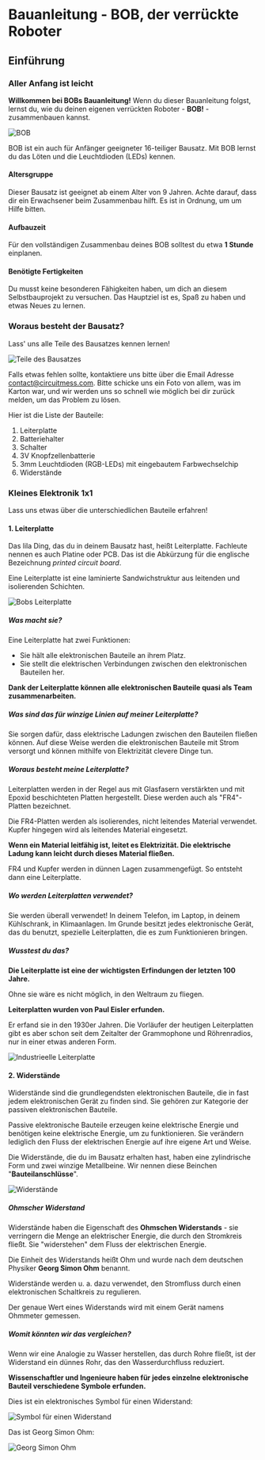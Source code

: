 # Bauanleitung - BOB, der verrückte Roboter

## Einführung

### Aller Anfang ist leicht

**Willkommen bei BOBs Bauanleitung!**
Wenn du dieser Bauanleitung folgst, lernst du, wie du deinen eigenen verrückten
Roboter - **BOB!** - zusammenbauen kannst.

![BOB](images/bob.png)

BOB ist ein auch für Anfänger geeigneter 16-teiliger Bausatz.
Mit BOB lernst du das Löten und die Leuchtdioden (LEDs) kennen.

#### Altersgruppe

Dieser Bausatz ist geeignet ab einem Alter von 9 Jahren.
Achte darauf, dass dir ein Erwachsener beim Zusammenbau hilft.
Es ist in Ordnung, um um Hilfe bitten.

#### Aufbauzeit

Für den vollständigen Zusammenbau deines BOB solltest du etwa **1 Stunde** einplanen.

#### Benötigte Fertigkeiten

Du musst keine besonderen Fähigkeiten haben, um dich an diesem Selbstbauprojekt zu versuchen. Das Hauptziel ist es, Spaß zu haben und etwas Neues zu lernen.

### Woraus besteht der Bausatz?

Lass' uns alle Teile des Bausatzes kennen lernen!

![Teile des Bausatzes](images/parts.jpg)

Falls etwas fehlen sollte, kontaktiere uns bitte über die Email Adresse [contact@circuitmess.com](mailto:contact@circuitmess.com). Bitte schicke uns ein Foto von allem, was im Karton war, und wir werden uns so schnell wie möglich bei dir zurück melden, um das Problem zu lösen.

Hier ist die Liste der Bauteile:

1. Leiterplatte
2. Batteriehalter
3. Schalter
4. 3V Knopfzellenbatterie
5. 3mm Leuchtdioden (RGB-LEDs) mit eingebautem Farbwechselchip
6. Widerstände

### Kleines Elektronik 1x1

Lass uns etwas über die unterschiedlichen Bauteile erfahren!

#### 1. Leiterplatte

Das lila Ding, das du in deinem Bausatz hast, heißt Leiterplatte.
Fachleute nennen es auch Platine oder PCB. Das ist die Abkürzung für die englische Bezeichnung *printed circuit board*.

Eine Leiterplatte ist eine laminierte Sandwichstruktur aus leitenden und isolierenden Schichten.

![Bobs Leiterplatte](images/pcb.jpg)

##### Was macht sie?

Eine Leiterplatte hat zwei Funktionen:

* Sie hält alle elektronischen Bauteile an ihrem Platz.
* Sie stellt die elektrischen Verbindungen zwischen den elektronischen Bauteilen her.

**Dank der Leiterplatte können alle elektronischen Bauteile quasi als Team zusammenarbeiten.**

##### Was sind das für winzige Linien auf meiner Leiterplatte?

Sie sorgen dafür, dass elektrische Ladungen zwischen den Bauteilen fließen können. Auf diese Weise werden die elektronischen Bauteile mit Strom versorgt und können mithilfe von Elektrizität clevere Dinge tun.

##### Woraus besteht meine Leiterplatte?

Leiterplatten werden in der Regel aus mit Glasfasern verstärkten und mit Epoxid beschichteten Platten hergestellt. Diese werden auch als "FR4"-Platten bezeichnet.

Die FR4-Platten werden als isolierendes, nicht leitendes Material verwendet.
Kupfer hingegen wird als leitendes Material eingesetzt.

**Wenn ein Material leitfähig ist, leitet es Elektrizität. Die elektrische Ladung kann leicht durch dieses Material fließen.**

FR4 und Kupfer werden in dünnen Lagen zusammengefügt. So entsteht dann eine Leiterplatte.

##### Wo werden Leiterplatten verwendet?

Sie werden überall verwendet! In deinem Telefon, im Laptop, in deinem Kühlschrank, in Klimaanlagen. Im Grunde besitzt jedes elektronische Gerät, das du benutzt, spezielle Leiterplatten, die es zum Funktionieren bringen.

##### Wusstest du das?

**Die Leiterplatte ist eine der wichtigsten Erfindungen der letzten 100 Jahre.**

Ohne sie wäre es nicht möglich, in den Weltraum zu fliegen.

**Leiterplatten wurden von Paul Eisler erfunden.**

Er erfand sie in den 1930er Jahren. Die Vorläufer der heutigen Leiterplatten gibt es aber schon seit dem Zeitalter der Grammophone und Röhrenradios, nur in einer etwas anderen Form.

![Industrieelle Leiterplatte](images/green-pcb.png)

#### 2. Widerstände

Widerstände sind die grundlegendsten elektronischen Bauteile, die in fast jedem elektronischen Gerät zu finden sind. Sie gehören zur Kategorie der passiven elektronischen Bauteile.

Passive elektronische Bauteile erzeugen keine elektrische Energie und benötigen keine elektrische Energie, um zu funktionieren. Sie verändern lediglich den Fluss der elektrischen Energie auf ihre eigene Art und Weise.

Die Widerstände, die du im Bausatz erhalten hast, haben eine zylindrische Form und zwei winzige Metallbeine. Wir nennen diese Beinchen "**Bauteilanschlüsse**".

![Widerstände](images/resistors.jpg)

##### Ohmscher Widerstand

Widerstände haben die Eigenschaft des **Ohmschen Widerstands** - sie verringern die Menge an elektrischer Energie, die durch den Stromkreis fließt. Sie "widerstehen" dem Fluss der elektrischen Energie.

Die Einheit des Widerstands heißt Ohm und wurde nach dem deutschen Physiker **Georg Simon Ohm** benannt.

Widerstände werden u. a. dazu verwendet, den Stromfluss durch einen elektronischen Schaltkreis zu regulieren.

Der genaue Wert eines Widerstands wird mit einem Gerät namens Ohmmeter gemessen.

##### Womit könnten wir das vergleichen?

Wenn wir eine Analogie zu Wasser herstellen, das durch Rohre fließt, ist der Widerstand ein dünnes Rohr, das den Wasserdurchfluss reduziert.

**Wissenschaftler und Ingenieure haben für jedes einzelne elektronische Bauteil verschiedene Symbole erfunden.**

Dies ist ein elektronisches Symbol für einen Widerstand:

![Symbol für einen Widerstand](images/symbol.png)

Das ist Georg Simon Ohm:

![Georg Simon Ohm](images/ohm.png)
